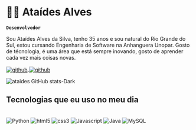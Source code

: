 # 👨‍💻 Ataídes Alves

**`Desenvolvedor`**

Sou Ataídes Alves da Silva, tenho 35 anos e sou natural do Rio Grande do Sul, estou cursando Engenharia de Software na Anhanguera Unopar. Gosto de técnologia, é uma área que está sempre inovando, gosto de aprender cada vez mais coisas novas.

<p>
    <a href="https://github.com/ataidesalves?tab=repositories">
        <img align="center" alt="github" src="https://img.shields.io/badge/GitHub-100000?style=for-the-badge&logo=github&logoColor=white"/>
        </a>
        <a href="https://www.linkedin.com/in/ataides-alves-637642289">
        <img align="center" alt="github" src="https://img.shields.io/badge/LinkedIn-0077B5?style=for-the-badge&logo=linkedin&logoColor=white"/>
        </a>

![ataides GitHub stats-Dark](https://github-readme-stats.vercel.app/api?username=ataides&show_icons=true&theme=dark)
</p>

## Tecnologias que eu uso no meu dia

<div style="display: inline_block"><br/>
   <img align="center" alt="Python" src="https://img.shields.io/badge/Python-14354C?style=for-the-badge&logo=python&logoColor=white"/>
   <img align="center" alt="html5" src="https://img.shields.io/badge/HTML5-E34F26?style=for-the-badge&logo=html5&logoColor=white"/>
    <img align="center" alt="css3" src="https://img.shields.io/badge/CSS3-1572B6?style=for-the-badge&logo=css3&logoColor=white"/>
    <img align="center" alt="Javascript" src="https://img.shields.io/badge/JavaScript-F7DF1E?style=for-the-badge&logo=javascript&logoColor=black"/>
   <img align="center" alt="Java" src="https://img.shields.io/badge/Java-ED8B00?style=for-the-badge&logo=openjdk&logoColor=white"/>
   <img align="center" alt="MySQL" src="https://img.shields.io/badge/MySQL-00000F?style=for-the-badge&logo=mysql&logoColor=white"/>

</div>
